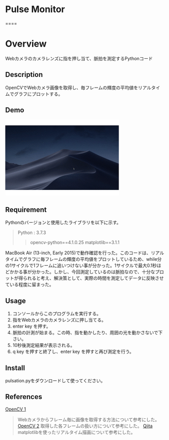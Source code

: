 # Pulse Monitor
====

# Overview

  Webカメラのカメラレンズに指を押し当て、脈拍を測定するPythonコード

## Description

  OpenCVでWebカメラ画像を取得し、毎フレームの輝度の平均値をリアルタイムでグラフにプロットする。

## Demo

  ![](https://github.com/Black-Field/PULSE-MONITOR/blob/master/file/demo.gif)

## Requirement

  Pythonのバージョンと使用したライブラリを以下に示す。
  > Python : 3.7.3
  >> opencv-python==4.1.0.25
  >> matplotlib==3.1.1
  
  MacBook Air (13-inch, Early 2015)で動作確認を行った。このコードは、リアルタイムでグラフに毎フレームの輝度の平均値をプロットしているため、while分の1サイクルで1フレームに追いつけない事が分かった。1サイクルで最大0.1秒ほどかかる事が分かった。しかし、今回測定しているのは脈拍なので、十分なプロットが得られると考え、解決策として、実際の時間を測定してデータに反映させている程度に留まった。

## Usage

  1. コンソールからこのプログラムを実行する。
  2. 指をWebカメラのカメラレンズに押し当てる。
  3. enter key を押す。
  4. 脈拍の計測が始まる。この時、指を動かしたり、周囲の光を動かさないで下さい。
  5. 10秒後測定結果が表示される。
  6. q key を押すと終了し、enter key を押すと再び測定を行う。

## Install

  pulsation.pyをダウンロードして使ってください。

## References

  [OpenCV 1](http://labs.eecs.tottori-u.ac.jp/sd/Member/oyamada/OpenCV/html/py_tutorials/py_gui/py_video_display/py_video_display.html)
  > Webカメラからフレーム毎に画像を取得する方法について参考にした。
  [OpenCV 2](http://labs.eecs.tottori-u.ac.jp/sd/Member/oyamada/OpenCV/html/py_tutorials/py_gui/py_image_display/py_image_display.html)
  > 取得した各フレームの扱い方について参考にした。
  [Qiita](https://qiita.com/hausen6/items/b1b54f7325745ae43e47)
  > matplotlibを使ったリアルタイム描画について参考にした。
